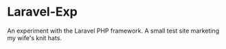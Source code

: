Laravel-Exp
===========

An experiment with the Laravel PHP framework. A small test site marketing my wife's knit hats.
